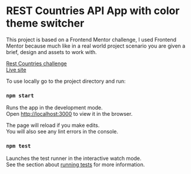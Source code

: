 
<h1>REST Countries API App with color theme switcher</h1>

This project is based on a Frontend Mentor challenge,
I used Frontend Mentor because much like in a real world project scenario you are given a brief, design and assets to work with.

<a href="https://www.frontendmentor.io/challenges/rest-countries-api-with-color-theme-switcher-5cacc469fec04111f7b848ca" target="_blank">Rest Countries challenge</a> <br/>
<a href="https://rest-countries-cd0d3.web.app/" target="_blank">Live site</a>


To use locally go to the project directory and run:

### `npm start`

Runs the app in the development mode.\
Open [http://localhost:3000](http://localhost:3000) to view it in the browser.

The page will reload if you make edits.\
You will also see any lint errors in the console.

### `npm test`

Launches the test runner in the interactive watch mode.\
See the section about [running tests](https://facebook.github.io/create-react-app/docs/running-tests) for more information.

